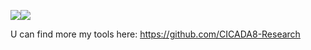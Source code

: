 <a href="https://github.com/MzHmO?tab=repositories"><img align="center" src="https://github-readme-stats-git-masterrstaa-rickstaa.vercel.app/api?username=MzHmO&title_color=4382e5&icon_color=ed9657&text_color=757c84&bg_color=0000&show_icons=true&count_private=true&include_all_commits=true&hide_border=true&custom_title=Account⠀stats"/></a><a href="https://github.com/MzHmO?tab=repositories"><a href="https://github.com/MzHmO?tab=repositories"><img align="center" src="https://github-readme-stats-git-masterrstaa-rickstaa.vercel.app/api/top-langs/?username=MzHmO&title_color=4382e5&exclude_repo=articles&icon_color=ed9657&text_color=757c84&bg_color=0000&custom_title=Used⠀languages&langs_count=8&layout=compact&hide_border=true"/></a>

U can find more my tools here:
https://github.com/CICADA8-Research
